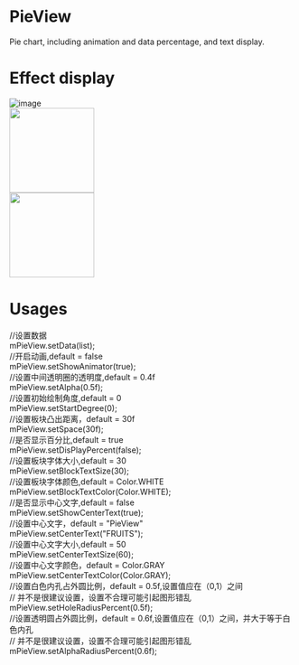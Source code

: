 # PieView
Pie chart, including animation and data percentage, and text display.
# Effect display
  ![image](https://github.com/ljm17/PieView/raw/master/images/img2.png)<br/>
  <img width="150" height="150" src="https://github.com/ljm17/PieView/raw/master/images/img1.png"/><br/>
  <img width="150" height="150" src="https://github.com/ljm17/PieView/raw/master/images/img3.png"/><br/>
 
# Usages
  //设置数据  <br/>
  mPieView.setData(list);<br/>
  //开启动画,default = false<br/>
  mPieView.setShowAnimator(true);<br/>
  //设置中间透明圈的透明度,default = 0.4f<br/>
  mPieView.setAlpha(0.5f);<br/>
  //设置初始绘制角度,default = 0<br/>
  mPieView.setStartDegree(0);<br/>
  //设置板块凸出距离，default = 30f<br/>
  mPieView.setSpace(30f);<br/>
  //是否显示百分比,default = true<br/>
  mPieView.setDisPlayPercent(false);<br/>
  //设置板块字体大小,default = 30<br/>
  mPieView.setBlockTextSize(30);<br/>
  //设置板块字体颜色,default = Color.WHITE<br/>
  mPieView.setBlockTextColor(Color.WHITE);<br/>
  //是否显示中心文字,default = false<br/>
  mPieView.setShowCenterText(true);<br/>
  //设置中心文字，default = "PieView"<br/>
  mPieView.setCenterText("FRUITS");<br/>
  //设置中心文字大小,default = 50<br/>
  mPieView.setCenterTextSize(60);<br/>
  //设置中心文字颜色，default = Color.GRAY<br/>
  mPieView.setCenterTextColor(Color.GRAY);<br/>
  //设置白色内孔占外圆比例，default = 0.5f,设置值应在（0,1）之间<br/>
  // 并不是很建议设置，设置不合理可能引起图形错乱<br/>
  mPieView.setHoleRadiusPercent(0.5f);<br/>
  //设置透明圆占外圆比例，default = 0.6f,设置值应在（0,1）之间，并大于等于白色内孔<br/>
  // 并不是很建议设置，设置不合理可能引起图形错乱<br/>
  mPieView.setAlphaRadiusPercent(0.6f);<br/>

